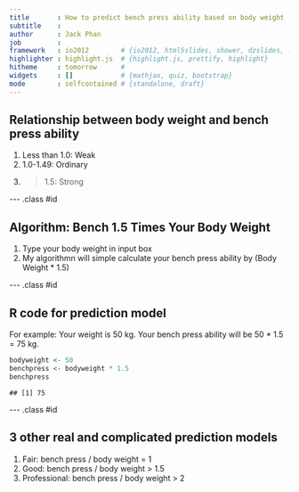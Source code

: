 ```yaml
---
title       : How to predict bench press ability based on body weight
subtitle    : 
author      : Jack Phan
job         : 
framework   : io2012        # {io2012, html5slides, shower, dzslides, ...}
highlighter : highlight.js  # {highlight.js, prettify, highlight}
hitheme     : tomorrow      # 
widgets     : []            # {mathjax, quiz, bootstrap}
mode        : selfcontained # {standalone, draft}
---
```


## Relationship between body weight and bench press ability

1. Less than 1.0: Weak
2. 1.0-1.49: Ordinary
3. > 1.5: Strong

--- .class #id 

## Algorithm: Bench 1.5 Times Your Body Weight 
1. Type your body weight in input box
2. My algorithmn will simple calculate your bench press ability by (Body Weight * 1.5)

--- .class #id 

## R code for prediction model
For example: Your weight is 50 kg. Your bench press ability will be 50 * 1.5 = 75 kg.


```r
bodyweight <- 50
benchpress <- bodyweight * 1.5
benchpress
```

```
## [1] 75
```


--- .class #id

## 3 other real and complicated prediction models 
1. Fair: bench press / body weight = 1
2. Good: bench press / body weight > 1.5
3. Professional: bench press / body weight > 2

